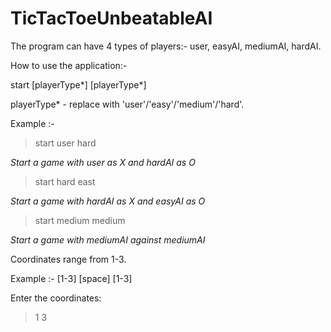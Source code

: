 # TicTacToeUnbeatableAI

The program can have 4 types of players:- user, easyAI, mediumAI, hardAI.

How to use the application:-

start [playerType*] [playerType*]

playerType* - replace with 'user'/'easy'/'medium'/'hard'.

Example :- 

>start user hard

*Start a game with user as X and hardAI as O*

>start hard east

*Start a game with hardAI as X and easyAI as O*

>start medium medium

*Start a game with mediumAI against mediumAI*

Coordinates range from 1-3.

Example :- [1-3] [space] [1-3]

Enter the coordinates:
>1 3
